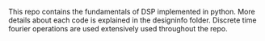 This repo contains the fundamentals of DSP implemented in python. More details about each code is explained in the designinfo folder. Discrete time fourier operations are used extensively used throughout the repo.
